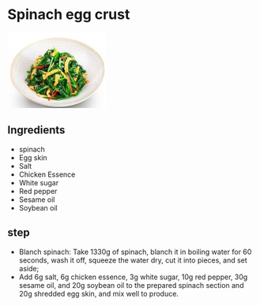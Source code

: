 # Spinach egg crust

![菠菜蛋皮丝](/images/菠菜蛋皮丝.jpg)

## Ingredients

- spinach
- Egg skin
- Salt
- Chicken Essence
- White sugar
- Red pepper
- Sesame oil
- Soybean oil

## step

- Blanch spinach: Take 1330g of spinach, blanch it in boiling water for 60 seconds, wash it off, squeeze the water dry, cut it into pieces, and set aside;
- Add 6g salt, 6g chicken essence, 3g white sugar, 10g red pepper, 30g sesame oil, and 20g soybean oil to the prepared spinach section and 20g shredded egg skin, and mix well to produce.
